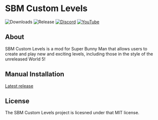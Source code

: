 # SBM Custom Levels
![Downloads](https://img.shields.io/github/downloads/flarfo/SBM-Custom-Levels/total?color=brightgreen)
![Release](https://img.shields.io/github/v/release/flarfo/SBM-Custom-Levels?color=brightgreen&style=plastic)
[![Discord](https://img.shields.io/discord/1012553301843259402?label=Discord&logo=Discord&logoColor=%237289DA&style=plastic)](https://discord.gg/QkmyuTPhbC)
[![YouTube](https://img.shields.io/youtube/channel/subscribers/UCCdz54phrEf-6Bc0KCTmfgw?label=flarfo&logo=Youtube&style=plastic)](https://youtube.com/c/flarfo)

## About
SBM Custom Levels is a mod for Super Bunny Man that allows users to create and play new and exciting levels, including those in the style of the unreleased World 5!

## Manual Installation
[Latest release](https://github.com/flarfo/SBM-Custom-Levels/releases)

## License
The SBM Custom Levels project is licesned under that MIT license.
